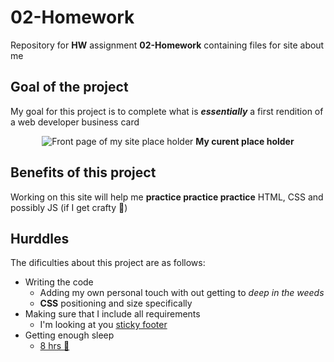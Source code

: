 # 02-Homework
Repository for **HW** assignment **02-Homework** containing files for site about me

## Goal of the project
My goal for this project is to complete what is _**essentially**_ a first rendition of a web developer business card

<p align="center">
  <img alt="Front page of my site place holder" src="https://cdn.shopify.com/s/files/1/0608/2925/products/Kaiju_Sighting_1_1024x1024.jpg?v=1537975479">
  <strong>My curent place holder</strong>
    </p>
    

## Benefits of this project
Working on this site will help me **practice practice practice** HTML, CSS and possibly JS (if I get crafty :thinking:)

## Hurddles 
The dificulties about this project are as follows:
- Writing the code
  - Adding my own personal touch with out getting to *deep in the weeds*
  - **CSS** positioning and size specifically
- Making sure that I include all requirements
  - I'm looking at you  [sticky footer](https://css-tricks.com/couple-takes-sticky-footer/)
- Getting enough sleep
  - [8 hrs :pray:](https://cdn.shopify.com/s/files/1/0608/2925/products/Month6_1024x1024.jpg)
	
